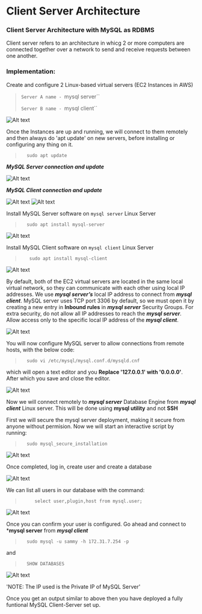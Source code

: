 # Client Server Architecture

### Client Server Architecture with MySQL as RDBMS

Client server refers to an architecture in whicg 2 or more computers are connected together over a network to send and receive requests between one another. 


### Implementation:
Create and configure 2 Linux-based virtual servers (EC2 Instances in AWS)

>    `Server A name - `mysql server``
>
>    `Server B name - `mysql client``

![Alt text](<Images/EC2 INSTANCES.png>)

Once the Instances are up and running, we will connect to them remotely  and then always do 'apt update' on new servers, before installing or configuring any thing on it.


>       sudo apt update

***MySQL Server connection and update***

![Alt text](<Images/CONNECT - UPDATE 1.png>)


***MySQL Client connection and update***

![Alt text](<Images/CONNECT TO CLIENT.png>)
![Alt text](<Images/UPDATE CLIENT.png>)





Install MySQL Server software on `mysql server` Linux Server

>       sudo apt install mysql-server

![Alt text](<Images/INSTALL MYSQL-SERVER.png>)


Install MySQL Client software on `mysql client` Linux Server

>        sudo apt install mysql-client

![Alt text](<Images/INSTALL MYSQL-CLIENT.png>)


By default, both of the EC2 virtual servers are located in the same local virtual network, so they can communicate with each other using local IP addresses. We use ***mysql server’s*** local IP address to connect from ***mysql client***. MySQL server uses TCP port 3306 by default, so we must open it by creating a new entry in **Inbound rules** in ***mysql server*** Security Groups. For extra security, do not allow all IP addresses to reach the ***mysql server***. Allow access only to the specific local IP address of the ***mysql client***.

![Alt text](<Images/SERVER INBOUND RULES.png>)







You will now configure MySQL server to allow connections from remote hosts, with the below code:

>       sudo vi /etc/mysql/mysql.conf.d/mysqld.cnf 
 which will open a text editor and you **Replace '127.0.0.1' with '0.0.0.0'**. After which you save and close the editor.

![Alt text](<Images/VIM CONFIG.png>)




Now we will connect remotely to ***mysql server*** Database Engine from ***mysql client*** Linux server. This will be done using **mysql utility** and not **SSH**

First we will secure the mysql server deployment, making it secure from anyone without permision. Now we will start an interactive script by running:

>       sudo mysql_secure_installation

![Alt text](<Images/MYSQL SECURE INSTALLATION VALIDATE.png>)

Once completed, log in, create user and create a database

![Alt text](<Images/LOG IN, CREATE USER, CREATE DB.png>)


We can list all users in our database with the command:

>          select user,plugin,host from mysql.user;

![Alt text](<Images/CONFIRM DB USERS.png>)

Once you can confirm your user is configured. Go ahead and connect to ***mysql server** from ***mysql client***  

>       sudo mysql -u sammy -h 172.31.7.254 -p
and 
>       SHOW DATABASES

![Alt text](Images/SUCCESS!.png)

'NOTE: The IP used is the Private IP of MySQL Server'

Once you get an output similar to above then you have deployed a fully funtional MySQL Client-Server set up.

